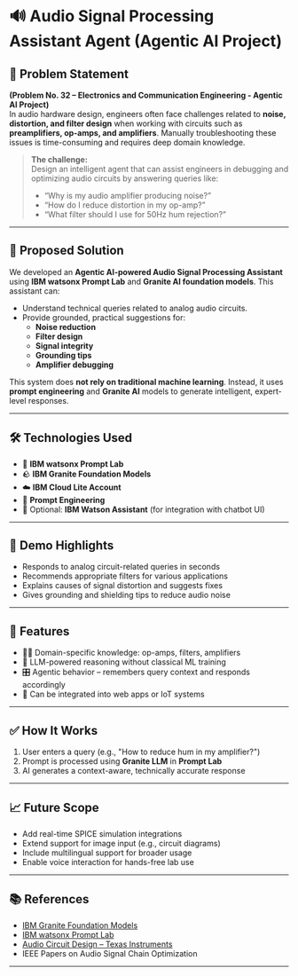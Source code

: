# 🔊 Audio Signal Processing Assistant Agent (Agentic AI Project)

## 🚀 Problem Statement

**(Problem No. 32 – Electronics and Communication Engineering - Agentic AI Project)**  
In audio hardware design, engineers often face challenges related to **noise, distortion, and filter design** when working with circuits such as **preamplifiers, op-amps, and amplifiers**. Manually troubleshooting these issues is time-consuming and requires deep domain knowledge.

> **The challenge:**  
> Design an intelligent agent that can assist engineers in debugging and optimizing audio circuits by answering queries like:
> - “Why is my audio amplifier producing noise?”
> - “How do I reduce distortion in my op-amp?”
> - “What filter should I use for 50Hz hum rejection?”

---

## 🧠 Proposed Solution

We developed an **Agentic AI-powered Audio Signal Processing Assistant** using **IBM watsonx Prompt Lab** and **Granite AI foundation models**. This assistant can:

- Understand technical queries related to analog audio circuits.
- Provide grounded, practical suggestions for:
  - **Noise reduction**
  - **Filter design**
  - **Signal integrity**
  - **Grounding tips**
  - **Amplifier debugging**

This system does **not rely on traditional machine learning**. Instead, it uses **prompt engineering** and **Granite AI** models to generate intelligent, expert-level responses.

---

## 🛠️ Technologies Used

- 🧠 **IBM watsonx Prompt Lab**  
- 🪨 **IBM Granite Foundation Models**  
- ☁️ **IBM Cloud Lite Account**  
- 💬 **Prompt Engineering**  
- 📄 Optional: **IBM Watson Assistant** (for integration with chatbot UI)

---

## 📸 Demo Highlights

- Responds to analog circuit-related queries in seconds
- Recommends appropriate filters for various applications
- Explains causes of signal distortion and suggests fixes
- Gives grounding and shielding tips to reduce audio noise

---

## 📌 Features

- 🧑‍🏫 Domain-specific knowledge: op-amps, filters, amplifiers
- 🧠 LLM-powered reasoning without classical ML training
- 🎛️ Agentic behavior – remembers query context and responds accordingly
- 💬 Can be integrated into web apps or IoT systems

---

## ✅ How It Works

1. User enters a query (e.g., "How to reduce hum in my amplifier?")
2. Prompt is processed using **Granite LLM** in **Prompt Lab**
3. AI generates a context-aware, technically accurate response

---

## 📈 Future Scope

- Add real-time SPICE simulation integrations  
- Extend support for image input (e.g., circuit diagrams)  
- Include multilingual support for broader usage  
- Enable voice interaction for hands-free lab use  

---

## 📚 References

- [IBM Granite Foundation Models](https://www.ibm.com/products/granite)  
- [IBM watsonx Prompt Lab](https://www.ibm.com/products/watsonx)  
- [Audio Circuit Design – Texas Instruments](https://www.ti.com/lit/an/slod006b/slod006b.pdf)  
- IEEE Papers on Audio Signal Chain Optimization  

---


